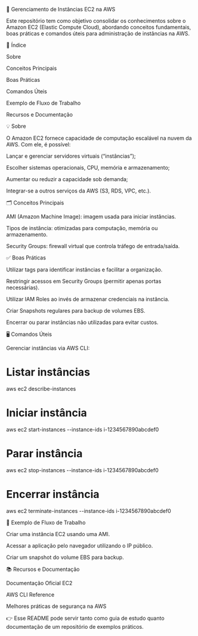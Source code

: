 📌 Gerenciamento de Instâncias EC2 na AWS

Este repositório tem como objetivo consolidar os conhecimentos sobre o Amazon EC2 (Elastic Compute Cloud), abordando conceitos fundamentais, boas práticas e comandos úteis para administração de instâncias na AWS.

📖 Índice

Sobre

Conceitos Principais

Boas Práticas

Comandos Úteis

Exemplo de Fluxo de Trabalho

Recursos e Documentação

💡 Sobre

O Amazon EC2 fornece capacidade de computação escalável na nuvem da AWS.
Com ele, é possível:

Lançar e gerenciar servidores virtuais (“instâncias”);

Escolher sistemas operacionais, CPU, memória e armazenamento;

Aumentar ou reduzir a capacidade sob demanda;

Integrar-se a outros serviços da AWS (S3, RDS, VPC, etc.).

🗂 Conceitos Principais

AMI (Amazon Machine Image): imagem usada para iniciar instâncias.

Tipos de instância: otimizadas para computação, memória ou armazenamento.

Security Groups: firewall virtual que controla tráfego de entrada/saída.


✅ Boas Práticas

Utilizar tags para identificar instâncias e facilitar a organização.

Restringir acessos em Security Groups (permitir apenas portas necessárias).

Utilizar IAM Roles ao invés de armazenar credenciais na instância.

Criar Snapshots regulares para backup de volumes EBS.

Encerrar ou parar instâncias não utilizadas para evitar custos.

🖥️ Comandos Úteis

Gerenciar instâncias via AWS CLI:
# Listar instâncias
aws ec2 describe-instances

# Iniciar instância
aws ec2 start-instances --instance-ids i-1234567890abcdef0

# Parar instância
aws ec2 stop-instances --instance-ids i-1234567890abcdef0

# Encerrar instância
aws ec2 terminate-instances --instance-ids i-1234567890abcdef0

🚀 Exemplo de Fluxo de Trabalho

Criar uma instância EC2 usando uma AMI.

Acessar a aplicação pelo navegador utilizando o IP público.

Criar um snapshot do volume EBS para backup.

📚 Recursos e Documentação

Documentação Oficial EC2

AWS CLI Reference

Melhores práticas de segurança na AWS

👉 Esse README pode servir tanto como guia de estudo quanto documentação de um repositório de exemplos práticos.
